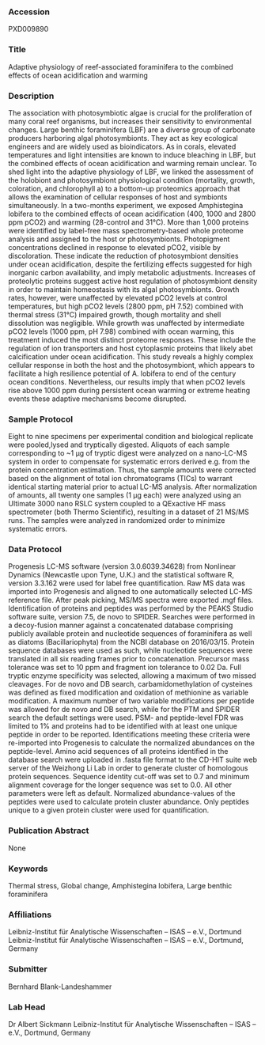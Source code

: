 ### Accession
PXD009890

### Title
Adaptive physiology of reef-associated foraminifera to the combined effects of ocean acidification and warming

### Description
The association with photosymbiotic algae is crucial for the proliferation of many coral reef organisms, but increases their sensitivity to environmental changes. Large benthic foraminifera (LBF) are a diverse group of carbonate producers harboring algal photosymbionts. They act as key ecological engineers and are widely used as bioindicators. As in corals, elevated temperatures and light intensities are known to induce bleaching in LBF, but the combined effects of ocean acidification and warming remain unclear. To shed light into the adaptive physiology of LBF, we linked the assessment of the holobiont and photosymbiont physiological condition (mortality, growth, coloration, and chlorophyll a) to a bottom-up proteomics approach that allows the examination of cellular responses of host and symbionts simultaneously. In a two-months experiment, we exposed Amphistegina lobifera to the combined effects of ocean acidification (400, 1000 and 2800 ppm pCO2) and warming (28-control and 31°C). More than 1,000 proteins were identified by label-free mass spectrometry-based whole proteome analysis and assigned to the host or photosymbionts. Photopigment concentrations declined in response to elevated pCO2, visible by discoloration. These indicate the reduction of photosymbiont densities under ocean acidification, despite the fertilizing effects suggested for high inorganic carbon availability, and imply metabolic adjustments. Increases of proteolytic proteins suggest active host regulation of photosymbiont density in order to maintain homeostasis with its algal photosymbionts. Growth rates, however, were unaffected by elevated pCO2 levels at control temperatures, but high pCO2 levels (2800 ppm, pH 7.52) combined with thermal stress (31°C) impaired growth, though mortality and shell dissolution was negligible. While growth was unaffected by intermediate pCO2 levels (1000 ppm, pH 7.98) combined with ocean warming, this treatment induced the most distinct proteome responses. These include the regulation of ion transporters and host cytoplasmic proteins that likely abet calcification under ocean acidification. This study reveals a highly complex cellular response in both the host and the photosymbiont, which appears to facilitate a high resilience potential of A. lobifera to end of the century ocean conditions. Nevertheless, our results imply that when pCO2 levels rise above 1000 ppm during persistent ocean warming or extreme heating events these adaptive mechanisms become disrupted.

### Sample Protocol
Eight to nine specimens per experimental condition and biological replicate were pooled,lysed and tryptically digested. Aliquots of each sample corresponding to ~1 µg of tryptic digest were analyzed on a nano-LC-MS system in order to compensate for systematic errors derived e.g. from the protein concentration estimation. Thus, the sample amounts were corrected based on the alignment of total ion chromatograms (TICs) to warrant identical starting material prior to actual LC-MS analysis. After normalization of amounts, all twenty one samples (1 µg each) were analyzed using an Ultimate 3000 nano RSLC system coupled to a QExactive HF mass spectrometer (both Thermo Scientific), resulting in a dataset of 21 MS/MS runs. The samples were analyzed in randomized order to minimize systematic errors.

### Data Protocol
Progenesis LC-MS software (version 3.0.6039.34628) from Nonlinear Dynamics (Newcastle upon Tyne, U.K.) and the statistical software R, version 3.3.162 were used for label free quantification.  Raw MS data was imported into Progenesis and aligned to one automatically selected LC-MS reference file. After peak picking, MS/MS spectra were exported .mgf files. Identification of proteins and peptides was performed by the PEAKS Studio software suite, version 7.5, de novo to SPIDER. Searches were performed in a decoy-fusion manner against a concatenated database comprising publicly available protein and nucleotide sequences of foraminifera as well as diatoms (Bacillariophyta) from the NCBI database on 2016/03/15. Protein sequence databases were used as such, while nucleotide sequences were translated in all six reading frames prior to concatenation. Precursor mass tolerance was set to 10 ppm and fragment ion tolerance to 0.02 Da. Full tryptic enzyme specificity was selected, allowing a maximum of two missed cleavages. For de novo and DB search, carbamidomethylation of cysteines was defined as fixed modification and oxidation of methionine as variable modification. A maximum number of two variable modifications per peptide was allowed for de novo and DB search, while for the PTM and SPIDER search the default settings were used. PSM- and peptide-level FDR was limited to 1% and proteins had to be identified with at least one unique peptide in order to be reported. Identifications meeting these criteria were re-imported into Progenesis to calculate the normalized abundances on the peptide-level. Amino acid sequences of all proteins identified in the database search were uploaded in .fasta file format to the CD-HIT suite web server of the Weizhong Li Lab in order to generate cluster of homologous protein sequences. Sequence identity cut-off was set to 0.7 and minimum alignment coverage for the longer sequence was set to 0.0. All other parameters were left as default. Normalized abundance-values of the peptides were used to calculate protein cluster abundance. Only peptides unique to a given protein cluster were used for quantification.

### Publication Abstract
None

### Keywords
Thermal stress, Global change, Amphistegina lobifera, Large benthic foraminifera

### Affiliations
Leibniz-Institut für Analytische Wissenschaften – ISAS – e.V., Dortmund
Leibniz-Institut für Analytische Wissenschaften – ISAS – e.V., Dortmund, Germany

### Submitter
Bernhard Blank-Landeshammer

### Lab Head
Dr Albert Sickmann
Leibniz-Institut für Analytische Wissenschaften – ISAS – e.V., Dortmund, Germany


